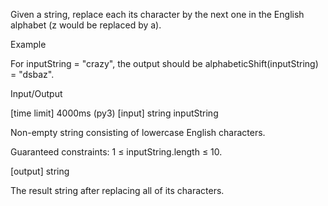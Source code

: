 Given a string, replace each its character by the next one in the English alphabet (z would be replaced by a).

Example

For inputString = "crazy", the output should be
alphabeticShift(inputString) = "dsbaz".

Input/Output

[time limit] 4000ms (py3)
[input] string inputString

Non-empty string consisting of lowercase English characters.

Guaranteed constraints:
1 ≤ inputString.length ≤ 10.

[output] string

The result string after replacing all of its characters.
